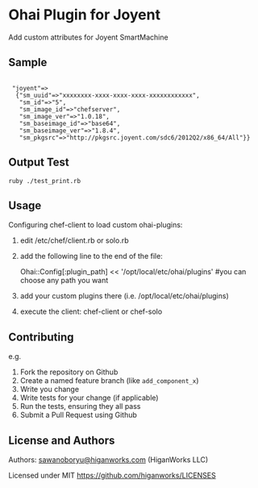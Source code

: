 Ohai Plugin for Joyent
==============

Add custom attributes for Joyent SmartMachine


Sample
----

<pre><code>
 "joyent"=>
  {"sm_uuid"=>"xxxxxxxx-xxxx-xxxx-xxxx-xxxxxxxxxxxx",
   "sm_id"=>"5",
   "sm_image_id"=>"chefserver",
   "sm_image_ver"=>"1.0.18",
   "sm_baseimage_id"=>"base64",
   "sm_baseimage_ver"=>"1.8.4",
   "sm_pkgsrc"=>"http://pkgsrc.joyent.com/sdc6/2012Q2/x86_64/All"}}
</code></pre>

Output Test
----

    ruby ./test_print.rb


Usage
---

Configuring chef-client to load custom ohai-plugins:

1. edit /etc/chef/client.rb or solo.rb
2. add the following line to the end of the file:

   Ohai::Config[:plugin_path] << '/opt/local/etc/ohai/plugins' #you can choose any path you want

3. add your custom plugins there (i.e. /opt/local/etc/ohai/plugins)
4. execute the client:
   chef-client  or chef-solo

Contributing
------------

e.g.

1. Fork the repository on Github
2. Create a named feature branch (like `add_component_x`)
3. Write you change
4. Write tests for your change (if applicable)
5. Run the tests, ensuring they all pass
6. Submit a Pull Request using Github

License and Authors
-------------------
Authors: sawanoboryu@higanworks.com (HiganWorks LLC)

Licensed under MIT https://github.com/higanworks/LICENSES

